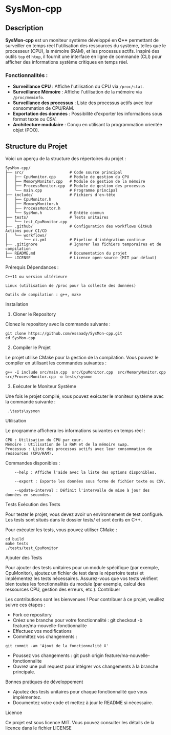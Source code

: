 # SysMon-cpp

## Description

**SysMon-cpp** est un moniteur système développé en **C++** permettant de surveiller en temps réel l'utilisation des ressources du système, telles que le processeur (CPU), la mémoire (RAM), et les processus actifs. Inspiré des outils `top` et `htop`, il fournit une interface en ligne de commande (CLI) pour afficher des informations système critiques en temps réel.

### Fonctionnalités :
- **Surveillance CPU** : Affiche l'utilisation du CPU via `/proc/stat`.
- **Surveillance Mémoire** : Affiche l'utilisation de la mémoire via `/proc/meminfo`.
- **Surveillance des processus** : Liste des processus actifs avec leur consommation de CPU/RAM.
- **Exportation des données** : Possibilité d'exporter les informations sous format texte ou CSV.
- **Architecture modulaire** : Conçu en utilisant la programmation orientée objet (POO).

## Structure du Projet

Voici un aperçu de la structure des répertoires du projet :

```plaintext
SysMon-cpp/
├── src/                    # Code source principal
│   ├── CpuMonitor.cpp      # Module de gestion du CPU
│   ├── MemoryMonitor.cpp   # Module de gestion de la mémoire
│   ├── ProcessMonitor.cpp  # Module de gestion des processus
│   └── main.cpp            # Programme principal
├── include/                # Fichiers d'en-tête
│   ├── CpuMonitor.h
│   ├── MemoryMonitor.h
│   ├── ProcessMonitor.h
│   └── SysMon.h            # Entête commun
├── tests/                  # Tests unitaires
│   └── test_CpuMonitor.cpp
├── .github/                # Configuration des workflows GitHub Actions pour CI/CD
│   └── workflows/
│       └── ci.yml          # Pipeline d'intégration continue
├── .gitignore              # Ignorer les fichiers temporaires et de compilation
├── README.md               # Documentation du projet
└── LICENSE                 # Licence open-source (MIT par défaut)
```
Prérequis
Dépendances :

    C++11 ou version ultérieure

    Linux (utilisation de /proc pour la collecte des données)

    Outils de compilation : g++, make

Installation
1. Cloner le Repository

Clonez le repository avec la commande suivante :

```
git clone https://github.com/essaady/SysMon-cpp.git
cd SysMon-cpp
```

2. Compiler le Projet

Le projet utilise CMake pour la gestion de la compilation. Vous pouvez le compiler en utilisant les commandes suivantes :
```
g++ -I include src/main.cpp  src/CpuMonitor.cpp  src/MemoryMonitor.cpp  src/ProcessMonitor.cpp -o tests/sysmon
```

3. Exécuter le Moniteur Système

Une fois le projet compilé, vous pouvez exécuter le moniteur système avec la commande suivante :

```
 .\tests\sysmon
```

Utilisation

Le programme affichera les informations suivantes en temps réel :

    CPU : Utilisation du CPU par cœur.
    Mémoire : Utilisation de la RAM et de la mémoire swap.
    Processus : Liste des processus actifs avec leur consommation de ressources (CPU/RAM).

Commandes disponibles :
```
    --help : Affiche l'aide avec la liste des options disponibles.

    --export : Exporte les données sous forme de fichier texte ou CSV.

    --update-interval : Définit l'intervalle de mise à jour des données en secondes.
```
Tests
Exécution des Tests

Pour tester le projet, vous devez avoir un environnement de test configuré. Les tests sont situés dans le dossier tests/ et sont écrits en C++.

Pour exécuter les tests, vous pouvez utiliser CMake :

```
cd build
make tests
./tests/test_CpuMonitor
```
Ajouter des Tests

Pour ajouter des tests unitaires pour un module spécifique (par exemple, CpuMonitor), ajoutez un fichier de test dans le répertoire tests/ et implémentez les tests nécessaires. Assurez-vous que vos tests vérifient bien toutes les fonctionnalités du module (par exemple, calcul des ressources CPU, gestion des erreurs, etc.).
Contribuer

Les contributions sont les bienvenues ! Pour contribuer à ce projet, veuillez suivre ces étapes :

- Fork ce repository
- Créez une branche pour votre fonctionnalité : git checkout -b feature/ma-nouvelle-fonctionnalite
- Effectuez vos modifications
- Committez vos changements : 
```
git commit -am 'Ajout de la fonctionnalité X'
```
- Poussez vos changements : git push origin feature/ma-nouvelle-fonctionnalite
- Ouvrez une pull request pour intégrer vos changements à la branche principale.

Bonnes pratiques de développement

-  Ajoutez des tests unitaires pour chaque fonctionnalité que vous implémentez.
- Documentez votre code et mettez à jour le README si nécessaire.

Licence

Ce projet est sous licence MIT. Vous pouvez consulter les détails de la licence dans le fichier LICENSE

